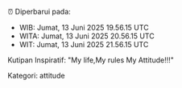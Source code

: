 ⏰ Diperbarui pada:
- WIB: Jumat, 13 Juni 2025 19.56.15 UTC
- WITA: Jumat, 13 Juni 2025 20.56.15 UTC
- WIT: Jumat, 13 Juni 2025 21.56.15 UTC

Kutipan Inspiratif:
"My life,My rules My Attitude!!!"


Kategori: attitude


